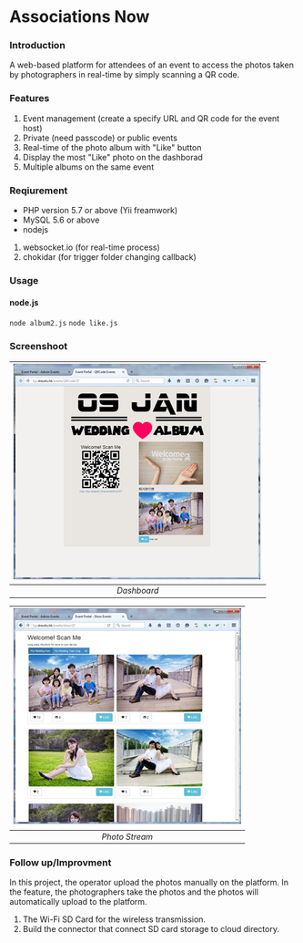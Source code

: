 # Associations Now
### Introduction
A web-based platform for attendees of an event to access the photos taken by photographers in real-time by simply scanning a QR code.

### Features
1. Event management (create a specify URL and QR code for the event host)
2. Private (need passcode) or public events
3. Real-time of the photo album with "Like" button
4. Display the most "Like" photo on the dashborad
5. Multiple albums on the same event

### Reqiurement
* PHP version 5.7 or above (Yii freamwork)
* MySQL 5.6 or above
* nodejs 
1. websocket.io (for real-time process)
2. chokidar (for trigger folder changing callback)

### Usage
#### node.js
`node album2.js`
`node like.js`

### Screenshoot
| ![demo1.png](https://github.com/moonChildLady/instantPhotoEvents/blob/main/images/demo1.png?raw=true) | 
|:--:| 
| *Dashboard* |

| ![demo2.png](https://github.com/moonChildLady/instantPhotoEvents/blob/main/images/demo2.png?raw=true) | 
|:--:| 
| *Photo Stream* |


### Follow up/Improvment
In this project, the operator upload the photos manually on the platform. In the feature, the photographers take the photos and the photos will automatically upload to the platform.
1. The Wi-Fi SD Card for the wireless transmission.
2. Build the connector that connect SD card storage to cloud directory.
